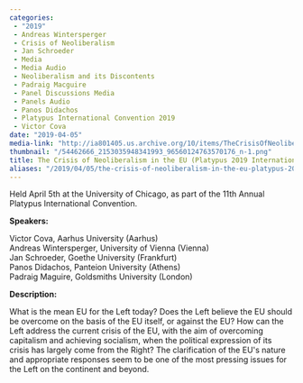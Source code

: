 ```yaml
---
categories:
 - "2019"
 - Andreas Wintersperger
 - Crisis of Neoliberalism
 - Jan Schroeder
 - Media
 - Media Audio
 - Neoliberalism and its Discontents
 - Padraig Macguire
 - Panel Discussions Media
 - Panels Audio
 - Panos Didachos
 - Platypus International Convention 2019
 - Victor Cova
date: "2019-04-05"
media-link: "http://ia801405.us.archive.org/10/items/TheCrisisOfNeoliberalismInTheEU/05%20The%20Crisis%20of%20Neoliberalism%20in%20the%20EU.mp3"
thumbnail: "/54462666_2153035948341993_96560124763570176_n-1.png"
title: The Crisis of Neoliberalism in the EU (Platypus 2019 International Convention)
aliases: "/2019/04/05/the-crisis-of-neoliberalism-in-the-eu-platypus-2019-international-convention/"
---
```


Held April 5th at the University of Chicago, as part of the 11th Annual Platypus International Convention.

**Speakers:**

Victor Cova, Aarhus University (Aarhus)\
Andreas Wintersperger, University of Vienna (Vienna)\
Jan Schroeder, Goethe University (Frankfurt)\
Panos Didachos, Panteion University (Athens)\
Padraig Maguire, Goldsmiths University (London)

**Description:**

What is the mean EU for the Left today? Does the Left believe the EU should be overcome on the basis of the EU itself, or against the EU? How can the Left address the current crisis of the EU, with the aim of overcoming capitalism and achieving socialism, when the political expression of its crisis has largely come from the Right? The clarification of the EU's nature and appropriate responses seem to be one of the most pressing issues for the Left on the continent and beyond.
